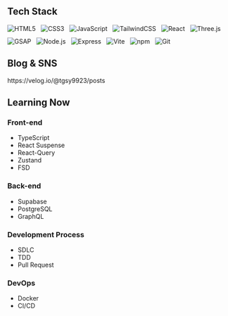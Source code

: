 <h2>Tech Stack</h2>

<div style="
  display: flex;
  flex-wrap: wrap;
  gap: 12px;
  align-items: center;
  margin-top: 1rem;
">
  <img alt="HTML5" src="https://img.shields.io/badge/html5-E34F26.svg?&style=for-the-badge&logo=html5&logoColor=white"/>
  <img alt="CSS3" src="https://img.shields.io/badge/css-1572B6.svg?&style=for-the-badge&logo=css&logoColor=white"/>
  <img alt="JavaScript" src="https://img.shields.io/badge/javascript-F7DF1E.svg?&style=for-the-badge&logo=javascript&logoColor=black"/>
  <img alt="TailwindCSS" src="https://img.shields.io/badge/tailwindcss-06B6D4.svg?&style=for-the-badge&logo=tailwind-css&logoColor=white"/>
  
  <img alt="React" src="https://img.shields.io/badge/react-20232A.svg?&style=for-the-badge&logo=react&logoColor=61DAFB"/>
  <img alt="Three.js" src="https://img.shields.io/badge/three.js-000000.svg?&style=for-the-badge&logo=three.js&logoColor=white"/>
  <img alt="GSAP" src="https://img.shields.io/badge/GSAP-88CE02.svg?&style=for-the-badge&logo=gsap&logoColor=white"/>
  
  <img alt="Node.js" src="https://img.shields.io/badge/node.js-339933.svg?&style=for-the-badge&logo=node.js&logoColor=white"/>
  <img alt="Express" src="https://img.shields.io/badge/express-000000.svg?&style=for-the-badge&logo=express&logoColor=white"/>
  
  <img alt="Vite" src="https://img.shields.io/badge/vite-646CFF.svg?&style=for-the-badge&logo=vite&logoColor=white"/>
  <img alt="npm" src="https://img.shields.io/badge/npm-CB3837.svg?&style=for-the-badge&logo=npm&logoColor=white"/>
  
  <img alt="Git" src="https://img.shields.io/badge/git-F05032.svg?&style=for-the-badge&logo=git&logoColor=white"/>
</div>

<h2>Blog & SNS</h2>
https://velog.io/@tgsy9923/posts

<h2>Learning Now</h2>
<h3>Front-end</h3>
<ul>
  <li>TypeScript</li>
  <li>React Suspense</li>
  <li>React-Query</li>
  <li>Zustand</li>
  <li>FSD</li>
</ul>

<h3>Back-end</h3>
<ul>
  <li>Supabase</li>
  <li>PostgreSQL</li>
  <li>GraphQL</li>
</ul>

<h3>Development Process</h3>
<ul>
  <li>SDLC</li>
  <li>TDD</li>
  <li>Pull Request</li>
</ul>

<h3>DevOps</h3>
<ul>
  <li>Docker</li>
  <li>CI/CD</li>
</ul>

